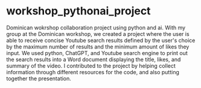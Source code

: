 # workshop_pythonai_project
Dominican wokrshop collaboration project using python and ai.
With my group at the Dominican workshop, we created a project where the user is able to receive concise Youtube search results defined by the user's choice by the maximum number of results and the minimum amount of likes they input. We used python, ChatGPT, and Youtube search engine to print out the search results into a Word document displaying the title, likes, and summary of the video. I contributed to the project by helping collect information through different resources for the code, and also putting together the presentation. 
